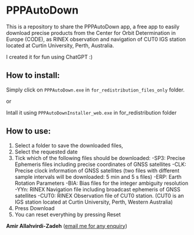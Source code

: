 # PPPAutoDown
This is a repository to share the PPPAutoDown app, a free app to easily download precise products from the Center for Orbit Determination in Europe (CODE), as RINEX observation and navigation of CUT0 IGS station located at Curtin University, Perth, Australia.

I created it for fun using ChatGPT :)

How to install:
--------------------------------
Simply click on `PPPAutoDown.exe` in `for_redistribution_files_only` folder.

or

Intall it using `PPPAutoDownInstaller_web.exe` in for_redistribution folder

How to use:
--------------------------------
1. Select a folder to save the downloaded files,
2. Select the requested date
3. Tick which of the following files should be downloaded:
  -SP3:   Precise Ephemeris files including precise coordinates of GNSS satellites
  -CLK:   Precise clock information of GNSS satellites (two files with different sample intervals will be downloaded: 5 min and 5 s files)
  -ERP:   Earth Rotation Parameters
  -BIA:   Bias files for the integer ambiguity resolution
  -YYn:   RINEX Navigation file including broadcast ephemeris of GNSS satellites
  -CUT0:  RINEX Observation file of CUT0 station. (CUT0 is an IGS station located at Curtin University, Perth, Western Australia) 
4. Press Download
5. You can reset everything by pressing Reset

**Amir Allahvirdi-Zadeh** (<a href="mailto:amir.allahvirdizadeh@curtin.edu.au">email me for any enquiry</a>)
  
